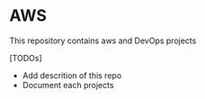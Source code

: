 # AWS

This repository contains aws and DevOps projects

[TODOs]
- Add descrition of this repo
- Document each projects
